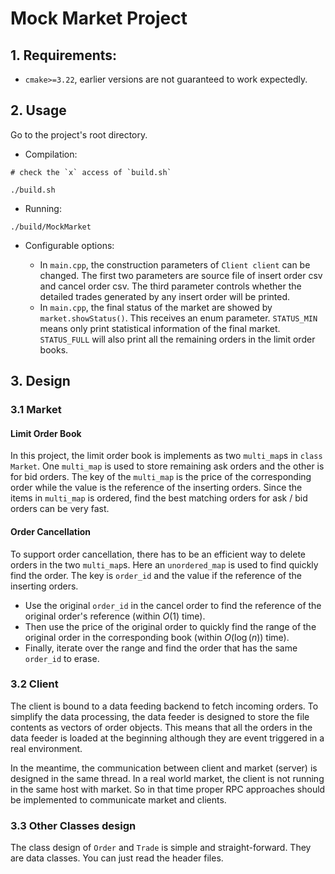 # Mock Market Project

## 1. Requirements:

- `cmake>=3.22`, earlier versions are not guaranteed to work expectedly.

## 2. Usage

Go to the project's root directory.

- Compilation:
```
# check the `x` access of `build.sh`

./build.sh
```

- Running:
```
./build/MockMarket
```

- Configurable options:

  - In `main.cpp`, the construction parameters of `Client client` can be changed. The first two parameters are source file of insert order csv and cancel order csv. The third parameter controls whether the detailed trades generated by any insert order will be printed.
  - In `main.cpp`, the final status of the market are showed by `market.showStatus()`. This receives an enum parameter. `STATUS_MIN` means only print statistical information of the final market. `STATUS_FULL` will also print all the remaining orders in the limit order books.

## 3. Design

### 3.1 Market

#### Limit Order Book
In this project, the limit order book is implements as two `multi_map`s in `class Market`. One `multi_map` is used to store remaining ask orders and the other is for bid orders. The key of the `multi_map` is the price of the corresponding order while the value is the reference of the inserting orders. Since the items in `multi_map` is ordered, find the best matching orders for ask / bid orders can be very fast.

#### Order Cancellation
To support order cancellation, there has to be an efficient way to delete orders in the two `multi_map`s. Here an `unordered_map` is used to find quickly find the order. The key is `order_id` and the value if the reference of the inserting orders.

- Use the original `order_id` in the cancel order to find the reference of the original order's reference (within $O(1)$ time).
- Then use the price of the original order to quickly find the range of the original order in the corresponding book (within $O(\log(n))$ time). 
- Finally, iterate over the range and find the order that has the same `order_id` to erase.

### 3.2 Client

The client is bound to a data feeding backend to fetch incoming orders. To simplify the data processing, the data feeder is designed to store the file contents as vectors of order objects. This means that all the orders in the data feeder is loaded at the beginning although they are event triggered in a real environment.

In the meantime, the communication between client and market (server) is designed in the same thread. In a real world market, the client is not running in the same host with market. So in that time proper RPC approaches should be implemented to communicate market and clients.

### 3.3 Other Classes design
    
The class design of `Order` and `Trade` is simple and straight-forward. They are data classes. You can just read the header files.
